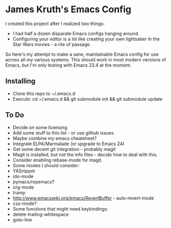 James Kruth's Emacs Config
==========================

I created this project after I realized two things:

* I had half a dozen disparate Emacs configs hanging around.
* Configuring your editor is a lot like creating your own lightsaber
  in the Star Wars movies - a rite of passage.
  
So here's my attempt to make a sane, maintainable Emacs config for use
across all my various systems.  This should work in most modern
versions of Emacs, but I'm only testing with Emacs 23.4 at the moment.

Installing
----------

* Clone this repo to ~/.emacs.d
* Execute: cd ~/.emacs.d && git submodule init && git submodule update

To Do
-----

* Decide on some licensing
* Add some stuff to this list - or use github issues.
* Maybe combine my emacs cheatsheet?
* Integrate ELPA/Marmalade (or upgrade to Emacs 24)
* Get some decent git integration - probably magit
 * Magit is installed, but not the info files - decide how to deal
   with this.
 * Consider enabling rebase-mode for magit.
* Some modes I should consider:
 * YASnippet
 * ido-mode
 * pymacs/ropemacs?
 * org-mode
 * tramp
 * http://www.emacswiki.org/emacs/RevertBuffer - auto-revert-mode
 * css-mode?
* Some functions that might need keybindings:
 * delete-trailing-whitespace
 * goto-line
 
